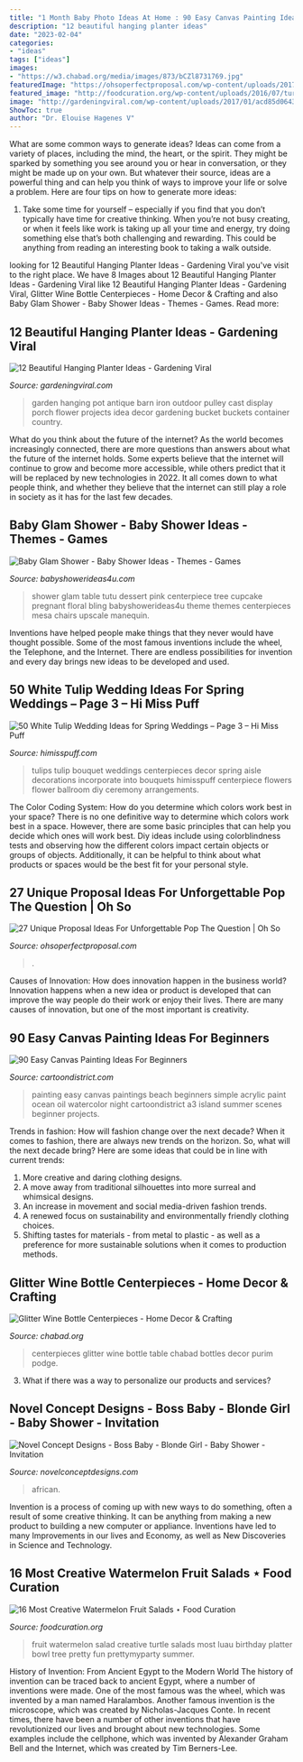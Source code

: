 ```yaml
---
title: "1 Month Baby Photo Ideas At Home : 90 Easy Canvas Painting Ideas For Beginners"
description: "12 beautiful hanging planter ideas"
date: "2023-02-04"
categories:
- "ideas"
tags: ["ideas"]
images:
- "https://w3.chabad.org/media/images/873/bCZl8731769.jpg"
featuredImage: "https://ohsoperfectproposal.com/wp-content/uploads/2017/12/unique-proposal-ideas-romantic-engagement-roses-couple-ishnchiips-fetured.jpg"
featured_image: "http://foodcuration.org/wp-content/uploads/2016/07/turtle-fruit-salad.jpg"
image: "http://gardeningviral.com/wp-content/uploads/2017/01/acd85d06431d374096ca18a2cf7fb90a.jpg"
ShowToc: true
author: "Dr. Elouise Hagenes V"
---
```



What are some common ways to generate ideas?
Ideas can come from a variety of places, including the mind, the heart, or the spirit. They might be sparked by something you see around you or hear in conversation, or they might be made up on your own. But whatever their source, ideas are a powerful thing and can help you think of ways to improve your life or solve a problem. Here are four tips on how to generate more ideas: 
1. Take some time for yourself – especially if you find that you don’t typically have time for creative thinking. When you’re not busy creating, or when it feels like work is taking up all your time and energy, try doing something else that’s both challenging and rewarding. This could be anything from reading an interesting book to taking a walk outside. 

	

		
looking for 12 Beautiful Hanging Planter Ideas - Gardening Viral you've visit to the right place. We have 8 Images about 12 Beautiful Hanging Planter Ideas - Gardening Viral like 12 Beautiful Hanging Planter Ideas - Gardening Viral, Glitter Wine Bottle Centerpieces - Home Decor &amp; Crafting and also Baby Glam Shower - Baby Shower Ideas - Themes - Games. Read more:
		
    
## 12 Beautiful Hanging Planter Ideas - Gardening Viral

<img loading=lazy src="http://gardeningviral.com/wp-content/uploads/2017/01/acd85d06431d374096ca18a2cf7fb90a.jpg" onerror="this.onerror=null;this.src='https://tse3.mm.bing.net/th?id=OIP.cFWjz7cSXIqaBVk1_R3stwHaNJ&amp;pid=15.1';" alt="12 Beautiful Hanging Planter Ideas - Gardening Viral">

_Source: gardeningviral.com_

>garden hanging pot antique barn iron outdoor pulley cast display porch flower projects idea decor gardening bucket buckets container country. 

	

What do you think about the future of the internet?
As the world becomes increasingly connected, there are more questions than answers about what the future of the internet holds. Some experts believe that the internet will continue to grow and become more accessible, while others predict that it will be replaced by new technologies in 2022. It all comes down to what people think, and whether they believe that the internet can still play a role in society as it has for the last few decades.

    
## Baby Glam Shower - Baby Shower Ideas - Themes - Games

<img loading=lazy src="http://www.babyshowerideas4u.com/wp-content/uploads/2014/03/baby-glam-shower-ideas-via-babyshowerideas4u-lovely-dessert-table-so-stunning-pregnant-manequin-centerpiece-pink-floral-and-bling-bling-cupcake-tree-and-tutu-table1.jpg" onerror="this.onerror=null;this.src='https://tse3.mm.bing.net/th?id=OIP.E0SpUmRAc9mhl2Nn8xpoeQHaKX&amp;pid=15.1';" alt="Baby Glam Shower - Baby Shower Ideas - Themes - Games">

_Source: babyshowerideas4u.com_

>shower glam table tutu dessert pink centerpiece tree cupcake pregnant floral bling babyshowerideas4u theme themes centerpieces mesa chairs upscale manequin. 

	

Inventions have helped people make things that they never would have thought possible. Some of the most famous inventions include the wheel, the Telephone, and the Internet. There are endless possibilities for invention and every day brings new ideas to be developed and used.

    
## 50 White Tulip Wedding Ideas For Spring Weddings – Page 3 – Hi Miss Puff

<img loading=lazy src="https://www.himisspuff.com/wp-content/uploads/2017/01/tulips-wedding-aisle-decor.jpg" onerror="this.onerror=null;this.src='https://tse3.mm.bing.net/th?id=OIP.e9zYg_6yKtX2GfNAytDOMQHaLH&amp;pid=15.1';" alt="50 White Tulip Wedding Ideas for Spring Weddings – Page 3 – Hi Miss Puff">

_Source: himisspuff.com_

>tulips tulip bouquet weddings centerpieces decor spring aisle decorations incorporate into bouquets himisspuff centerpiece flowers flower ballroom diy ceremony arrangements. 

	

The Color Coding System: How do you determine which colors work best in your space?
There is no one definitive way to determine which colors work best in a space. However, there are some basic principles that can help you decide which ones will work best. Diy ideas include using colorblindness tests and observing how the different colors impact certain objects or groups of objects. Additionally, it can be helpful to think about what products or spaces would be the best fit for your personal style.

    
## 27 Unique Proposal Ideas For Unforgettable Pop The Question | Oh So

<img loading=lazy src="https://ohsoperfectproposal.com/wp-content/uploads/2017/12/unique-proposal-ideas-romantic-engagement-roses-couple-ishnchiips-fetured.jpg" onerror="this.onerror=null;this.src='https://tse1.mm.bing.net/th?id=OIP.0eGsqL32-tT0OFmDknQhSwHaE3&amp;pid=15.1';" alt="27 Unique Proposal Ideas For Unforgettable Pop The Question | Oh So">

_Source: ohsoperfectproposal.com_

>. 

	

Causes of Innovation: How does innovation happen in the business world?
Innovation happens when a new idea or product is developed that can improve the way people do their work or enjoy their lives. There are many causes of innovation, but one of the most important is creativity.

    
## 90 Easy Canvas Painting Ideas For Beginners

<img loading=lazy src="http://www.cartoondistrict.com/wp-content/uploads/2017/06/Easy-Canvas-Painting-Ideas-For-Beginners17-1.jpg" onerror="this.onerror=null;this.src='https://tse2.mm.bing.net/th?id=OIP.vvkeAUxQvgkUVSxEPgOckQHaJ4&amp;pid=15.1';" alt="90 Easy Canvas Painting Ideas For Beginners">

_Source: cartoondistrict.com_

>painting easy canvas paintings beach beginners simple acrylic paint ocean oil watercolor night cartoondistrict a3 island summer scenes beginner projects. 

	

Trends in fashion: How will fashion change over the next decade?
When it comes to fashion, there are always new trends on the horizon. So, what will the next decade bring? Here are some ideas that could be in line with current trends: 
1. More creative and daring clothing designs.
2. A move away from traditional silhouettes into more surreal and whimsical designs.
3. An increase in movement and social media-driven fashion trends.
4. A renewed focus on sustainability and environmentally friendly clothing choices. 
5. Shifting tastes for materials - from metal to plastic - as well as a preference for more sustainable solutions when it comes to production methods.

    
## Glitter Wine Bottle Centerpieces - Home Decor &amp; Crafting

<img loading=lazy src="https://w3.chabad.org/media/images/873/bCZl8731769.jpg" onerror="this.onerror=null;this.src='https://tse1.mm.bing.net/th?id=OIP.yz7_pDPdbNOYmQ8odQMwTwHaLH&amp;pid=15.1';" alt="Glitter Wine Bottle Centerpieces - Home Decor &amp; Crafting">

_Source: chabad.org_

>centerpieces glitter wine bottle table chabad bottles decor purim podge. 

	

3. What if there was a way to personalize our products and services?

    
## Novel Concept Designs - Boss Baby - Blonde Girl - Baby Shower - Invitation

<img loading=lazy src="https://cdn.shopify.com/s/files/1/0248/3042/products/Boss_Baby_-_Girl_-_Blonde_PROMO_7c187a25-1730-48b9-8f21-f90aed48e8d4_1024x1024.jpg?v=1571267778" onerror="this.onerror=null;this.src='https://tse3.mm.bing.net/th?id=OIP.zkrye1UqCClZakhBPB1ZmQHaGs&amp;pid=15.1';" alt="Novel Concept Designs - Boss Baby - Blonde Girl - Baby Shower - Invitation">

_Source: novelconceptdesigns.com_

>african. 

	

Invention is a process of coming up with new ways to do something, often a result of some creative thinking. It can be anything from making a new product to building a new computer or appliance. Inventions have led to many Improvements in our lives and Economy, as well as New Discoveries in Science and Technology.

    
## 16 Most Creative Watermelon Fruit Salads ⋆ Food Curation

<img loading=lazy src="http://foodcuration.org/wp-content/uploads/2016/07/turtle-fruit-salad.jpg" onerror="this.onerror=null;this.src='https://tse3.mm.bing.net/th?id=OIP.wWkBZgBq2n_G2I5cLhpE_QHaLH&amp;pid=15.1';" alt="16 Most Creative Watermelon Fruit Salads ⋆ Food Curation">

_Source: foodcuration.org_

>fruit watermelon salad creative turtle salads most luau birthday platter bowl tree pretty fun prettymyparty summer. 

	

History of Invention: From Ancient Egypt to the Modern World
The history of invention can be traced back to ancient Egypt, where a number of inventions were made. One of the most famous was the wheel, which was invented by a man named Haralambos. Another famous invention is the microscope, which was created by Nicholas-Jacques Conte. In recent times, there have been a number of other inventions that have revolutionized our lives and brought about new technologies. Some examples include the cellphone, which was invented by Alexander Graham Bell and the Internet, which was created by Tim Berners-Lee.


